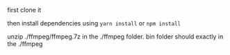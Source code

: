 first clone it

then install dependencies using `yarn install` or `npm install`

unzip ./ffmpeg/ffmpeg.7z in the ./ffmpeg folder.
bin folder should exactly in the ./ffmpeg